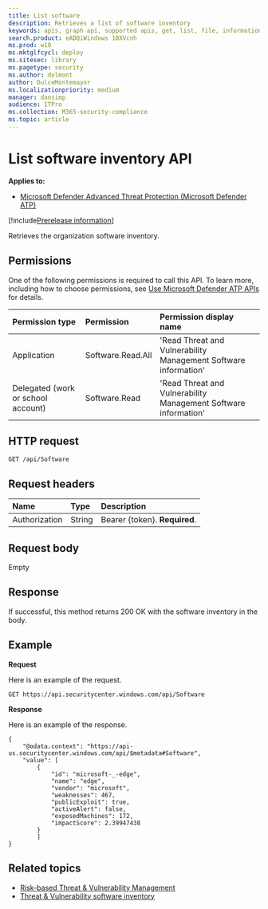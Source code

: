 ```yaml
---
title: List software
description: Retrieves a list of software inventory
keywords: apis, graph api, supported apis, get, list, file, information, software inventory, threat & vulnerability management api, mdatp tvm api
search.product: eADQiWindows 10XVcnh
ms.prod: w10
ms.mktglfcycl: deploy
ms.sitesec: library
ms.pagetype: security
ms.author: dolmont
author: DulceMontemayor
ms.localizationpriority: medium
manager: dansimp
audience: ITPro
ms.collection: M365-security-compliance 
ms.topic: article
---
```


# List software inventory API
**Applies to:**
- [Microsoft Defender Advanced Threat Protection (Microsoft Defender ATP)](https://go.microsoft.com/fwlink/p/?linkid=2069559)

[!include[Prerelease information](../../includes/prerelease.md)]

Retrieves the organization software inventory.

## Permissions
One of the following permissions is required to call this API. To learn more, including how to choose permissions, see [Use Microsoft Defender ATP APIs](apis-intro.md) for details.

Permission type |	Permission	|	Permission display name
:---|:---|:---
Application |Software.Read.All |	'Read Threat and Vulnerability Management Software information'
Delegated (work or school account) | Software.Read |	'Read Threat and Vulnerability Management Software information'

## HTTP request
```
GET /api/Software
```

## Request headers

Name | Type | Description
:---|:---|:---
Authorization | String | Bearer {token}. **Required**.


## Request body
Empty

## Response
If successful, this method returns 200 OK with the software inventory in the body.


## Example

**Request**

Here is an example of the request.

```
GET https://api.securitycenter.windows.com/api/Software
```

**Response**

Here is an example of the response.


```
{
    "@odata.context": "https://api-us.securitycenter.windows.com/api/$metadata#Software",
    "value": [
        {
            "id": "microsoft-_-edge",
            "name": "edge",
            "vendor": "microsoft",
            "weaknesses": 467,
            "publicExploit": true,
            "activeAlert": false,
            "exposedMachines": 172,
            "impactScore": 2.39947438
        }
        ]
}
```

## Related topics
- [Risk-based Threat & Vulnerability Management](https://docs.microsoft.com/windows/security/threat-protection/microsoft-defender-atp/next-gen-threat-and-vuln-mgt)
- [Threat & Vulnerability software inventory](https://docs.microsoft.com/windows/security/threat-protection/microsoft-defender-atp/tvm-software-inventory)
